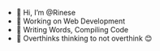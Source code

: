- 👋 Hi, I’m @Rinese
- 👀 Working on Web Development
- 📃 Writing Words, Compiling Code
- 👾 Overthinks thinking to not overthink 😊

<!---
Rinese/Rinese is a ✨ special ✨ repository because its `README.md` (this file) appears on your GitHub profile.
You can click the Preview link to take a look at your changes.
--->
